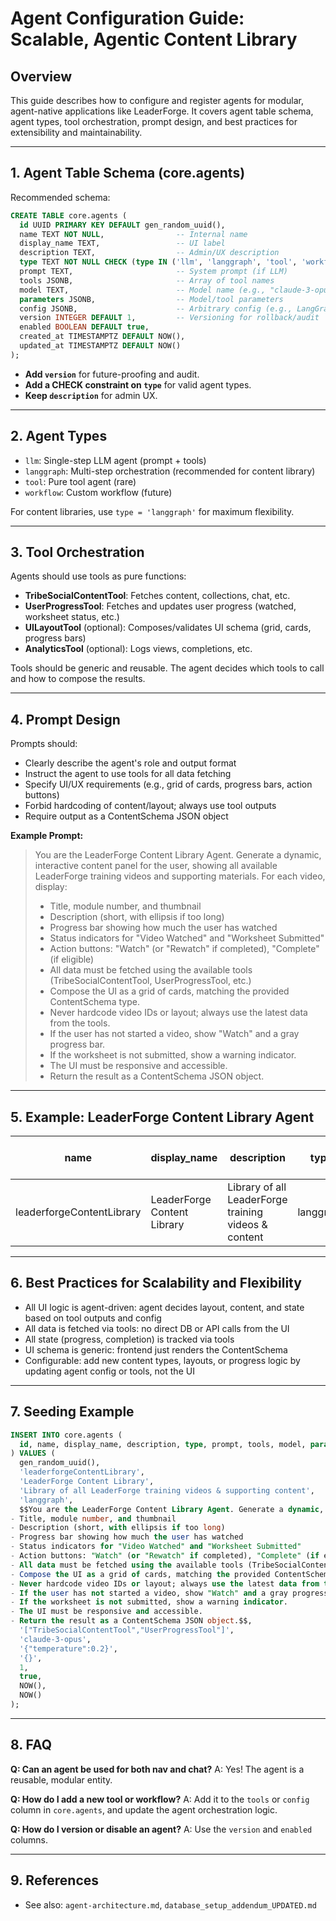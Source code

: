 # Agent Configuration Guide: Scalable, Agentic Content Library

## Overview
This guide describes how to configure and register agents for modular, agent-native applications like LeaderForge. It covers agent table schema, agent types, tool orchestration, prompt design, and best practices for extensibility and maintainability.

---

## 1. Agent Table Schema (core.agents)

Recommended schema:

```sql
CREATE TABLE core.agents (
  id UUID PRIMARY KEY DEFAULT gen_random_uuid(),
  name TEXT NOT NULL,                -- Internal name
  display_name TEXT,                 -- UI label
  description TEXT,                  -- Admin/UX description
  type TEXT NOT NULL CHECK (type IN ('llm', 'langgraph', 'tool', 'workflow')),
  prompt TEXT,                       -- System prompt (if LLM)
  tools JSONB,                       -- Array of tool names
  model TEXT,                        -- Model name (e.g., "claude-3-opus")
  parameters JSONB,                  -- Model/tool parameters
  config JSONB,                      -- Arbitrary config (e.g., LangGraph)
  version INTEGER DEFAULT 1,         -- Versioning for rollback/audit
  enabled BOOLEAN DEFAULT true,
  created_at TIMESTAMPTZ DEFAULT NOW(),
  updated_at TIMESTAMPTZ DEFAULT NOW()
);
```

- **Add `version`** for future-proofing and audit.
- **Add a CHECK constraint on `type`** for valid agent types.
- **Keep `description`** for admin UX.

---

## 2. Agent Types

- `llm`: Single-step LLM agent (prompt + tools)
- `langgraph`: Multi-step orchestration (recommended for content library)
- `tool`: Pure tool agent (rare)
- `workflow`: Custom workflow (future)

For content libraries, use `type = 'langgraph'` for maximum flexibility.

---

## 3. Tool Orchestration

Agents should use tools as pure functions:
- **TribeSocialContentTool**: Fetches content, collections, chat, etc.
- **UserProgressTool**: Fetches and updates user progress (watched, worksheet status, etc.)
- **UILayoutTool** (optional): Composes/validates UI schema (grid, cards, progress bars)
- **AnalyticsTool** (optional): Logs views, completions, etc.

Tools should be generic and reusable. The agent decides which tools to call and how to compose the results.

---

## 4. Prompt Design

Prompts should:
- Clearly describe the agent's role and output format
- Instruct the agent to use tools for all data fetching
- Specify UI/UX requirements (e.g., grid of cards, progress bars, action buttons)
- Forbid hardcoding of content/layout; always use tool outputs
- Require output as a ContentSchema JSON object

**Example Prompt:**
> You are the LeaderForge Content Library Agent. Generate a dynamic, interactive content panel for the user, showing all available LeaderForge training videos and supporting materials. For each video, display:
> - Title, module number, and thumbnail
> - Description (short, with ellipsis if too long)
> - Progress bar showing how much the user has watched
> - Status indicators for "Video Watched" and "Worksheet Submitted"
> - Action buttons: "Watch" (or "Rewatch" if completed), "Complete" (if eligible)
> - All data must be fetched using the available tools (TribeSocialContentTool, UserProgressTool, etc.)
> - Compose the UI as a grid of cards, matching the provided ContentSchema type.
> - Never hardcode video IDs or layout; always use the latest data from the tools.
> - If the user has not started a video, show "Watch" and a gray progress bar.
> - If the worksheet is not submitted, show a warning indicator.
> - The UI must be responsive and accessible.
> - Return the result as a ContentSchema JSON object.

---

## 5. Example: LeaderForge Content Library Agent

| name                        | display_name                | description                                         | type       | prompt (see above) | tools (jsonb)                                   | model           | parameters (jsonb) | config (jsonb) | version | enabled |
|-----------------------------|-----------------------------|-----------------------------------------------------|------------|--------------------|--------------------------------------------------|------------------|--------------------|----------------|---------|---------|
| leaderforgeContentLibrary   | LeaderForge Content Library | Library of all LeaderForge training videos & content | langgraph  | (see above)        | ["TribeSocialContentTool","UserProgressTool"]    | claude-3-opus    | {"temperature":0.2}| {}             | 1       | true    |

---

## 6. Best Practices for Scalability and Flexibility

- All UI logic is agent-driven: agent decides layout, content, and state based on tool outputs and config
- All data is fetched via tools: no direct DB or API calls from the UI
- All state (progress, completion) is tracked via tools
- UI schema is generic: frontend just renders the ContentSchema
- Configurable: add new content types, layouts, or progress logic by updating agent config or tools, not the UI

---

## 7. Seeding Example

```sql
INSERT INTO core.agents (
  id, name, display_name, description, type, prompt, tools, model, parameters, config, version, enabled, created_at, updated_at
) VALUES (
  gen_random_uuid(),
  'leaderforgeContentLibrary',
  'LeaderForge Content Library',
  'Library of all LeaderForge training videos & supporting content',
  'langgraph',
  $$You are the LeaderForge Content Library Agent. Generate a dynamic, interactive content panel for the user, showing all available LeaderForge training videos and supporting materials. For each video, display:
- Title, module number, and thumbnail
- Description (short, with ellipsis if too long)
- Progress bar showing how much the user has watched
- Status indicators for "Video Watched" and "Worksheet Submitted"
- Action buttons: "Watch" (or "Rewatch" if completed), "Complete" (if eligible)
- All data must be fetched using the available tools (TribeSocialContentTool, UserProgressTool, etc.)
- Compose the UI as a grid of cards, matching the provided ContentSchema type.
- Never hardcode video IDs or layout; always use the latest data from the tools.
- If the user has not started a video, show "Watch" and a gray progress bar.
- If the worksheet is not submitted, show a warning indicator.
- The UI must be responsive and accessible.
- Return the result as a ContentSchema JSON object.$$,
  '["TribeSocialContentTool","UserProgressTool"]',
  'claude-3-opus',
  '{"temperature":0.2}',
  '{}',
  1,
  true,
  NOW(),
  NOW()
);
```

---

## 8. FAQ

**Q: Can an agent be used for both nav and chat?**
A: Yes! The agent is a reusable, modular entity.

**Q: How do I add a new tool or workflow?**
A: Add it to the `tools` or `config` column in `core.agents`, and update the agent orchestration logic.

**Q: How do I version or disable an agent?**
A: Use the `version` and `enabled` columns.

---

## 9. References
- See also: `agent-architecture.md`, `database_setup_addendum_UPDATED.md`